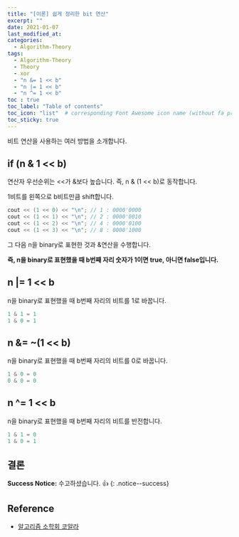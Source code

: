 ```yaml
---
title: "[이론] 쉽게 정리한 bit 연산"
excerpt: ""
date: 2021-01-07
last_modified_at: 
categories:
  - Algorithm-Theory
tags:
  - Algorithm-Theory
  - Theory
  - xor
  - "n &= 1 << b"
  - "n |= 1 << b"
  - "n ^= 1 << b"
toc : true
toc_label: "Table of contents"
toc_icon: "list"  # corresponding Font Awesome icon name (without fa prefix)
toc_sticky: true
---
```


비트 연산을 사용하는 여러 방법을 소개합니다.  

## if (n & 1 << b)

연산자 우선순위는 <<가 &보다 높습니다. 즉, n & (1 << b)로 동작합니다.  

1비트를 왼쪽으로 b비트만큼 shift합니다.  

```cpp
cout << (1 << 0) << "\n"; // 1 : 0000'0000
cout << (1 << 1) << "\n"; // 2 : 0000'0010
cout << (1 << 2) << "\n"; // 4 : 0000'0100
cout << (1 << 3) << "\n"; // 8 : 0000'1000
```

그 다음 n을 binary로 표현한 것과 &연산을 수행합니다.  

**즉, n을 binary로 표현했을 때 b번째 자리 숫자가 1이면 true, 아니면 false입니다.**

## n |= 1 << b

n을 binary로 표현했을 때 b번째 자리의 비트를 1로 바꿉니다.  

```cpp
1 & 1 = 1
1 & 0 = 1
```

## n &= ~(1 << b)

n을 binary로 표현했을 때 b번째 자리의 비트를 0로 바꿉니다.  

```cpp
1 & 0 = 0
0 & 0 = 0
```

## n ^= 1 << b

n을 binary로 표현했을 때 b번째 자리의 비트를 반전합니다.  

```cpp
1 & 1 = 0
1 & 0 = 1
```

## 결론

**Success Notice:**
수고하셨습니다. :+1:
{: .notice--success}

## Reference

- [알고리즘 소학회 코알라](https://kau-algorithm.tistory.com/22?category=831839)